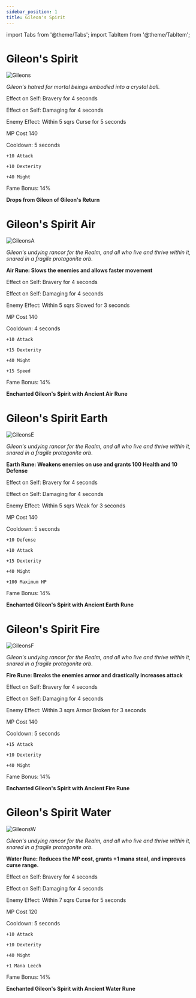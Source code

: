 ```yaml
---
sidebar_position: 1
title: Gileon's Spirit
---
```


import Tabs from '@theme/Tabs';
import TabItem from '@theme/TabItem';

<Tabs>
  <TabItem value="Gileon's Spirit" label="Gileon's Spirit" default>

# Gileon's Spirit

![Gileons](https://vwiki.valorserver.com/api/item/picture/gileon's%20spirit)

<i>Gileon's hatred for mortal beings embodied into a crystal ball.</i>

Effect on Self: Bravery for 4 seconds

Effect on Self: Damaging for 4 seconds

Enemy Effect: Within 5 sqrs Curse for 5 seconds

MP Cost 140

Cooldown: 5 seconds

    +10 Attack
    
    +10 Dexterity
    
    +40 Might

Fame Bonus: 14%

**Drops from Gileon of Gileon's Return**

  </TabItem>
  <TabItem value="Air" label="Air">

# Gileon's Spirit Air

![GileonsA](https://vwiki.valorserver.com/api/item/picture/gileon's%20spirit%20air)

<i>Gileon's undying rancor for the Realm, and all who live and thrive within it, snared in a fragile protagonite orb.</i>

**Air Rune: Slows the enemies and allows faster movement**

Effect on Self: Bravery for 4 seconds

Effect on Self: Damaging for 4 seconds

Enemy Effect: Within 5 sqrs Slowed for 3 seconds

MP Cost 140

Cooldown: 4 seconds

    +10 Attack
    
    +15 Dexterity
    
    +40 Might

    +15 Speed

Fame Bonus: 14%

**Enchanted Gileon's Spirit with Ancient Air Rune**

  </TabItem>
  <TabItem value="Earth" label="Earth">

# Gileon's Spirit Earth

![GileonsE](https://vwiki.valorserver.com/api/item/picture/gileon's%20spirit%20earth)

<i>Gileon's undying rancor for the Realm, and all who live and thrive within it, snared in a fragile protagonite orb.</i>

**Earth Rune: Weakens enemies on use and grants 100 Health and 10 Defense**

Effect on Self: Bravery for 4 seconds

Effect on Self: Damaging for 4 seconds

Enemy Effect: Within 5 sqrs Weak for 3 seconds

MP Cost 140

Cooldown: 5 seconds

    +10 Defense

    +10 Attack
    
    +15 Dexterity
    
    +40 Might

    +100 Maximum HP

Fame Bonus: 14%

**Enchanted Gileon's Spirit with Ancient Earth Rune**

  </TabItem>
  <TabItem value="Fire" label="Fire">

# Gileon's Spirit Fire

![GileonsF](https://vwiki.valorserver.com/api/item/picture/gileon's%20spirit%20fire)

<i>Gileon's undying rancor for the Realm, and all who live and thrive within it, snared in a fragile protagonite orb.</i>

**Fire Rune: Breaks the enemies armor and drastically increases attack**

Effect on Self: Bravery for 4 seconds

Effect on Self: Damaging for 4 seconds

Enemy Effect: Within 3 sqrs Armor Broken for 3 seconds

MP Cost 140

Cooldown: 5 seconds

    +15 Attack
    
    +10 Dexterity
    
    +40 Might

Fame Bonus: 14%

**Enchanted Gileon's Spirit with Ancient Fire Rune**

  </TabItem>
  <TabItem value="Water" label="Water">

# Gileon's Spirit Water

![GileonsW](https://vwiki.valorserver.com/api/item/picture/gileon's%20spirit%20water)

<i>Gileon's undying rancor for the Realm, and all who live and thrive within it, snared in a fragile protagonite orb.</i>

**Water Rune: Reduces the MP cost, grants +1 mana steal, and improves curse range.**

Effect on Self: Bravery for 4 seconds

Effect on Self: Damaging for 4 seconds

Enemy Effect: Within 7 sqrs Curse for 5 seconds

MP Cost 120

Cooldown: 5 seconds

    +10 Attack
    
    +10 Dexterity
    
    +40 Might
    
    +1 Mana Leech

Fame Bonus: 14%

**Enchanted Gileon's Spirit with Ancient Water Rune**

  </TabItem>
</Tabs>
